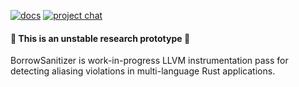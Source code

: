 [![docs](https://github.com/borrow-sanitizer/docs/actions/workflows/docs.yml/badge.svg)](https://borrow-sanitizer.github.io/docs/) [![project chat](https://img.shields.io/badge/zulip-join_chat-brightgreen.svg)](https://bsan.zulipchat.com/)
#### 🚧 This is an unstable research prototype 🚧 

BorrowSanitizer is work-in-progress LLVM instrumentation pass for detecting aliasing violations in multi-language Rust applications.
